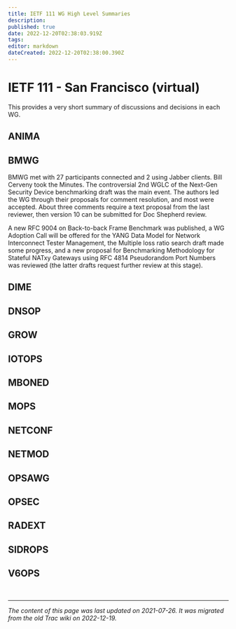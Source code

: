 ```yaml
---
title: IETF 111 WG High Level Summaries
description: 
published: true
date: 2022-12-20T02:38:03.919Z
tags: 
editor: markdown
dateCreated: 2022-12-20T02:38:00.390Z
---
```


# IETF 111 - San Francisco (virtual)

This provides a very short summary of discussions and decisions in each WG.

## ANIMA

## BMWG

BMWG met with 27 participants connected and 2 using Jabber clients. Bill Cerveny took the Minutes. The controversial 2nd WGLC of the Next-Gen Security Device benchmarking draft was the main event. The authors led the WG through their proposals for comment resolution, and most were accepted. About three comments require a text proposal from the last reviewer, then version 10 can be submitted for Doc Shepherd review.

A new RFC 9004 on Back-to-back Frame Benchmark was published, a WG Adoption Call will be offered for the YANG Data Model for Network Interconnect Tester Management, the Multiple loss ratio search draft made some progress, and a new proposal for Benchmarking Methodology for Stateful NATxy Gateways using RFC 4814 Pseudorandom Port Numbers was reviewed (the latter drafts request further review at this stage).

## DIME

## DNSOP

## GROW

## IOTOPS

## MBONED

## MOPS

## NETCONF

## NETMOD

## OPSAWG

## OPSEC

## RADEXT

## SIDROPS

## V6OPS

&nbsp;
&nbsp;
&nbsp;

---

*The content of this page was last updated on 2021-07-26. It was migrated from the old Trac wiki on 2022-12-19.*